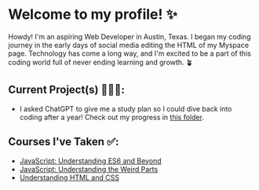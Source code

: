 # Welcome to my profile! ✨


Howdy! I'm an aspiring Web Developer in Austin, Texas. I began my coding journey in the early days of social media editing the HTML of my Myspace page. Technology has come a long way, and I'm excited to be a part of this coding world full of never ending learning and growth. 🪴

## Current Project(s) 👩🏽‍💻:

+ I asked ChatGPT to give me a study plan so I could dive back into coding after a year! Check out my progress in [this folder](https://github.com/marfawilson/self_study/tree/main/currently_studying/chatgpt_studyplan_01 "CLick to visit repository").

## Courses I've Taken ✅:

+ [JavaScript: Understanding ES6 and Beyond](https://www.udemy.com/course/javascript-understanding-es6-and-beyond/ "Click to visit course page")
+ [JavaScript: Understanding the Weird Parts](https://www.udemy.com/course/understand-javascript/ "Click to visit course page")
+ [Understanding HTML and CSS](https://www.udemy.com/course/understanding-html-and-css/ "Click to visit course page")
